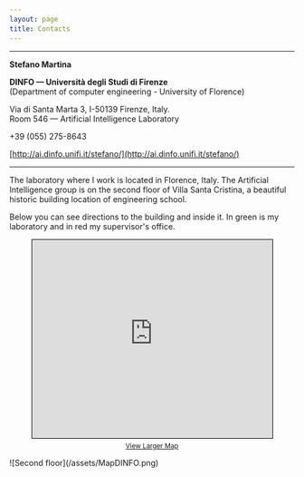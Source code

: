```yaml
---
layout: page
title: Contacts
---
```


---

**Stefano Martina**

**DINFO &mdash; Universit&agrave; degli Studi di Firenze**  
(Department of computer engineering - University of Florence)

Via di Santa Marta 3, I-50139 Firenze, Italy.  
Room 546 &mdash; Artificial Intelligence Laboratory

<script type="text/javascript">document.write("<n uers=\"znvygb:fgrsnab.znegvan@havsv.vg\" ery=\"absbyybj\">fgrsnab.znegvan@havsv.vg</n>".replace(/[a-zA-Z]/g,function(e){return String.fromCharCode((e<="Z"?90:122)>=(e=e.charCodeAt(0)+13)?e:e-26)}));</script>
        
+39 (055) 275-8643

[http://ai.dinfo.unifi.it/stefano/](http://ai.dinfo.unifi.it/stefano/)

---

The laboratory where I work is located in Florence, Italy. The Artificial Intelligence group is on the second floor of Villa Santa Cristina, a beautiful historic building location of engineering school.

Below you can see directions to the building and inside it. In green is my laboratory and in red my supervisor's office.

<p align="center"><iframe width="425" height="350" frameborder="0" scrolling="no" marginheight="0" marginwidth="0" src="https://www.openstreetmap.org/export/embed.html?bbox=11.24925971031189%2C43.795895824025514%2C11.257435083389284%2C43.800542150814806&amp;layer=mapnik&amp;marker=43.798219032583155%2C11.253347396850586" style="border: 1px solid black"></iframe><br/><small><a href="https://www.openstreetmap.org/?mlat=43.79822&amp;mlon=11.25335#map=17/43.79822/11.25335" target="_blank">View Larger Map</a></small></p>
![Second floor](/assets/MapDINFO.png)
